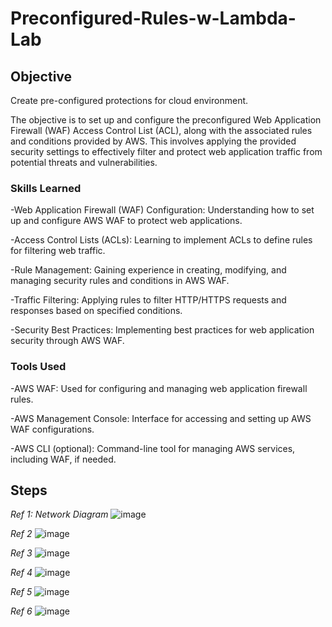 # Preconfigured-Rules-w-Lambda-Lab

## Objective
Create pre-configured protections for cloud environment.

The objective is to set up and configure the preconfigured Web Application Firewall (WAF) Access Control List (ACL), along with the associated rules and conditions provided by AWS. This involves applying the provided security settings to effectively filter and protect web application traffic from potential threats and vulnerabilities. 

### Skills Learned
-Web Application Firewall (WAF) Configuration: Understanding how to set up and configure AWS WAF to protect web applications.

-Access Control Lists (ACLs): Learning to implement ACLs to define rules for filtering web traffic.

-Rule Management: Gaining experience in creating, modifying, and managing security rules and conditions in AWS WAF.

-Traffic Filtering: Applying rules to filter HTTP/HTTPS requests and responses based on specified conditions.

-Security Best Practices: Implementing best practices for web application security through AWS WAF.

### Tools Used
-AWS WAF: Used for configuring and managing web application firewall rules.

-AWS Management Console: Interface for accessing and setting up AWS WAF configurations.

-AWS CLI (optional): Command-line tool for managing AWS services, including WAF, if needed.

## Steps

*Ref 1: Network Diagram*
![image](https://github.com/user-attachments/assets/bb4cafbb-587f-459e-b0aa-0ddb20c94f37)

*Ref 2*
![image](https://github.com/user-attachments/assets/c323d6b7-060b-4406-b5e8-07bb9a7c602d)

*Ref 3*
![image](https://github.com/user-attachments/assets/2f962346-41f2-4ae6-b65a-6757e2da35fc)

*Ref 4*
![image](https://github.com/user-attachments/assets/60d43d7f-ed20-4d7f-9f2e-552c96617f54)

*Ref 5*
![image](https://github.com/user-attachments/assets/a773b637-085e-4fa1-af87-e129aed1419b)

*Ref 6*
![image](https://github.com/user-attachments/assets/318546ae-ad26-4f37-b971-2519e89be65f)








